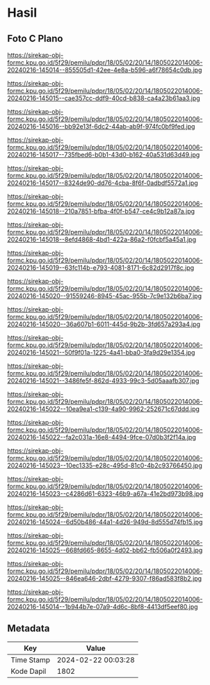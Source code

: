 # Hasil

## Foto C Plano

https://sirekap-obj-formc.kpu.go.id/5f29/pemilu/pdpr/18/05/02/20/14/1805022014006-20240216-145014--855505d1-42ee-4e8a-b596-a6f78654c0db.jpg

https://sirekap-obj-formc.kpu.go.id/5f29/pemilu/pdpr/18/05/02/20/14/1805022014006-20240216-145015--cae357cc-ddf9-40cd-b838-ca4a23b61aa3.jpg

https://sirekap-obj-formc.kpu.go.id/5f29/pemilu/pdpr/18/05/02/20/14/1805022014006-20240216-145016--bb92e13f-6dc2-44ab-ab9f-974fc0bf9fed.jpg

https://sirekap-obj-formc.kpu.go.id/5f29/pemilu/pdpr/18/05/02/20/14/1805022014006-20240216-145017--735fbed6-b0b1-43d0-b162-40a531d63d49.jpg

https://sirekap-obj-formc.kpu.go.id/5f29/pemilu/pdpr/18/05/02/20/14/1805022014006-20240216-145017--8324de90-dd76-4cba-8f6f-0adbdf5572a1.jpg

https://sirekap-obj-formc.kpu.go.id/5f29/pemilu/pdpr/18/05/02/20/14/1805022014006-20240216-145018--210a7851-bfba-4f0f-b547-ce4c9b12a87a.jpg

https://sirekap-obj-formc.kpu.go.id/5f29/pemilu/pdpr/18/05/02/20/14/1805022014006-20240216-145018--8efd4868-4bd1-422a-86a2-f0fcbf5a45a1.jpg

https://sirekap-obj-formc.kpu.go.id/5f29/pemilu/pdpr/18/05/02/20/14/1805022014006-20240216-145019--63fc114b-e793-4081-8171-6c82d2917f8c.jpg

https://sirekap-obj-formc.kpu.go.id/5f29/pemilu/pdpr/18/05/02/20/14/1805022014006-20240216-145020--91559246-8945-45ac-955b-7c9e132b6ba7.jpg

https://sirekap-obj-formc.kpu.go.id/5f29/pemilu/pdpr/18/05/02/20/14/1805022014006-20240216-145020--36a607b1-6011-445d-9b2b-3fd657a293a4.jpg

https://sirekap-obj-formc.kpu.go.id/5f29/pemilu/pdpr/18/05/02/20/14/1805022014006-20240216-145021--50f9f01a-1225-4a41-bba0-3fa9d29e1354.jpg

https://sirekap-obj-formc.kpu.go.id/5f29/pemilu/pdpr/18/05/02/20/14/1805022014006-20240216-145021--3486fe5f-862d-4933-99c3-5d05aaafb307.jpg

https://sirekap-obj-formc.kpu.go.id/5f29/pemilu/pdpr/18/05/02/20/14/1805022014006-20240216-145022--10ea9ea1-c139-4a90-9962-252671c67ddd.jpg

https://sirekap-obj-formc.kpu.go.id/5f29/pemilu/pdpr/18/05/02/20/14/1805022014006-20240216-145022--fa2c031a-16e8-4494-9fce-07d0b3f2f14a.jpg

https://sirekap-obj-formc.kpu.go.id/5f29/pemilu/pdpr/18/05/02/20/14/1805022014006-20240216-145023--10ec1335-e28c-495d-81c0-4b2c93766450.jpg

https://sirekap-obj-formc.kpu.go.id/5f29/pemilu/pdpr/18/05/02/20/14/1805022014006-20240216-145023--c4286d61-6323-46b9-a67a-41e2bd973b98.jpg

https://sirekap-obj-formc.kpu.go.id/5f29/pemilu/pdpr/18/05/02/20/14/1805022014006-20240216-145024--6d50b486-44a1-4d26-949d-8d555d74fb15.jpg

https://sirekap-obj-formc.kpu.go.id/5f29/pemilu/pdpr/18/05/02/20/14/1805022014006-20240216-145025--668fd665-8655-4d02-bb62-fb506a0f2493.jpg

https://sirekap-obj-formc.kpu.go.id/5f29/pemilu/pdpr/18/05/02/20/14/1805022014006-20240216-145025--846ea646-2dbf-4279-9307-f86ad583f8b2.jpg

https://sirekap-obj-formc.kpu.go.id/5f29/pemilu/pdpr/18/05/02/20/14/1805022014006-20240216-145014--1b944b7e-07a9-4d6c-8bf8-4413df5eef80.jpg


## Metadata

| Key        | Value               |
| ---------- | ------------------- |
| Time Stamp | 2024-02-22 00:03:28 |
| Kode Dapil | 1802                |



